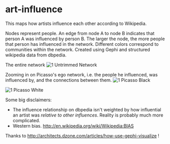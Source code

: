 art-influence
=============

This maps how artists influence each other according to Wikipedia.

Nodes represent people. An edge from node A to node B indicates that person A was influenced by person B. The larger the node, the more people that person has influenced in the network. Different colors correspond to communities within the network. Created using Gephi and structured wikipedia data from dbpedia. 

The entire network
![1 Untrimmed Network](https://github.com/coreylynch/art-influence/raw/master/full_graph.png)

Zooming in on Picasso's ego network, i.e. the people he influenced, was influenced by, and the connections between them.
![1 Picasso Black](https://github.com/coreylynch/art-influence/raw/master/picasso_black.png)

![1 Picasso White](https://github.com/coreylynch/art-influence/raw/master/picasso_white.png)

Some big disclaimers:
* The influence relationship on dbpedia isn't weighted by how influential an artist was *relative to other influences*. Reality is probably much more complicated.
* Western bias. http://en.wikipedia.org/wiki/Wikipedia:BIAS

Thanks to http://architects.dzone.com/articles/how-use-gephi-visualize ! 